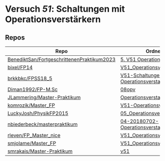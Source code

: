 # Versuch *51*: Schaltungen mit Operationsverstärkern

## Repos

|                                              Repo                                              |                                                                               Ordner                                                                                |                                                                                                 PDFs                                                                                                 |
|------------------------------------------------------------------------------------------------|---------------------------------------------------------------------------------------------------------------------------------------------------------------------|------------------------------------------------------------------------------------------------------------------------------------------------------------------------------------------------------|
|[BenediktSan/FortgeschrittenenPraktikum2023](../repo/BenediktSan/FortgeschrittenenPraktikum2023)|[5. V51 Operationsverstärker](https://github.com/BenediktSan/FortgeschrittenenPraktikum2023/tree/main/Versuche%20Semester%20VII/5.%20V51%20Operationsverst%C3%A4rker)|[V51.pdf](https://docs.google.com/viewer?url=https://raw.githubusercontent.com/BenediktSan/FortgeschrittenenPraktikum2023/main/Versuche%20Semester%20VII/5.%20V51%20Operationsverst%C3%A4rker/V51.pdf)|
|[bixel/FP14](../repo/bixel/FP14)                                                                |[V51_Operationsverstaerker](https://github.com/bixel/FP14/tree/master/V51_Operationsverstaerker)                                                                     |–                                                                                                                                                                                                     |
|[brkkbkc/FPSS18_5](../repo/brkkbkc/FPSS18_5)                                                    |[V51-Schaltungen-mit-Operationsverstaerkern](https://github.com/brkkbkc/FPSS18_5/tree/master/V51-Schaltungen-mit-Operationsverstaerkern)                             |–                                                                                                                                                                                                     |
|[Diman1992/FP-M.Sc](../repo/Diman1992/FP-M.Sc)                                                  |[08opv](https://github.com/Diman1992/FP-M.Sc/tree/master/08opv)                                                                                                      |–                                                                                                                                                                                                     |
|[JLammering/Master-Praktikum](../repo/JLammering/Master-Praktikum)                              |[Operationsverstaerker](https://github.com/JLammering/Master-Praktikum/tree/master/Operationsverstaerker)                                                            |[V51.pdf](https://docs.google.com/viewer?url=https://raw.githubusercontent.com/JLammering/Master-Praktikum/master/Operationsverstaerker/V51.pdf)                                                      |
|[komrozik/Master_FP](../repo/komrozik/Master_FP)                                                |[V51-Operationsverstaerker](https://github.com/komrozik/Master_FP/tree/main/V51-Operationsverstaerker)                                                               |–                                                                                                                                                                                                     |
|[LuckyJosh/PhysikFP2015](../repo/LuckyJosh/PhysikFP2015)                                        |[05_Operationsverstaerker[X]](https://github.com/LuckyJosh/PhysikFP2015/tree/master/05_Operationsverstaerker%5BX%5D)                                                 |[OPV_Protokoll.pdf](https://docs.google.com/viewer?url=https://raw.githubusercontent.com/LuckyJosh/PhysikFP2015/master/05_Operationsverstaerker%5BX%5D/OPV_Protokoll.pdf)                             |
|[nbiederbeck/masterpraktikum](../repo/nbiederbeck/masterpraktikum)                              |[04-20180702-Operationsverstaerker](https://github.com/nbiederbeck/masterpraktikum/tree/master/04-20180702-Operationsverstaerker)                                    |–                                                                                                                                                                                                     |
|[rleven/FP_Master_nice](../repo/rleven/FP_Master_nice)                                          |[V51_Operationsverstärker](https://github.com/rleven/FP_Master_nice/tree/main/V51_Operationsverst%C3%A4rker)                                                         |–                                                                                                                                                                                                     |
|[smjolame/Master_FP](../repo/smjolame/Master_FP)                                                |[V51_Operationsverstaerker](https://github.com/smjolame/Master_FP/tree/main/V51_Operationsverstaerker)                                                               |–                                                                                                                                                                                                     |
|[smrakais/Master-Praktikum](../repo/smrakais/Master-Praktikum)                                  |[v51](https://github.com/smrakais/Master-Praktikum/tree/main/v51)                                                                                                    |[altprotokoll_anneke.pdf](https://docs.google.com/viewer?url=https://raw.githubusercontent.com/smrakais/Master-Praktikum/main/v51/altprotokoll_anneke.pdf)                                            |
